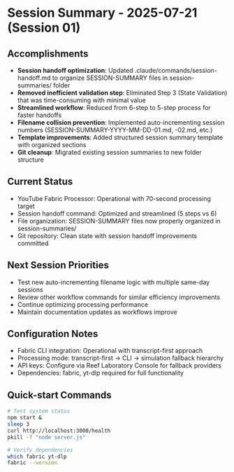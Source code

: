 # Session Summary - 2025-07-21 (Session 01)

## Accomplishments
- **Session handoff optimization**: Updated .claude/commands/session-handoff.md to organize SESSION-SUMMARY files in session-summaries/ folder
- **Removed inefficient validation step**: Eliminated Step 3 (State Validation) that was time-consuming with minimal value
- **Streamlined workflow**: Reduced from 6-step to 5-step process for faster handoffs
- **Filename collision prevention**: Implemented auto-incrementing session numbers (SESSION-SUMMARY-YYYY-MM-DD-01.md, -02.md, etc.)
- **Template improvements**: Added structured session summary template with organized sections
- **Git cleanup**: Migrated existing session summaries to new folder structure

## Current Status
- YouTube Fabric Processor: Operational with 70-second processing target
- Session handoff command: Optimized and streamlined (5 steps vs 6)
- File organization: SESSION-SUMMARY files now properly organized in session-summaries/
- Git repository: Clean state with session handoff improvements committed

## Next Session Priorities
- Test new auto-incrementing filename logic with multiple same-day sessions
- Review other workflow commands for similar efficiency improvements
- Continue optimizing processing performance
- Maintain documentation updates as workflows improve

## Configuration Notes
- Fabric CLI integration: Operational with transcript-first approach
- Processing mode: transcript-first → CLI → simulation fallback hierarchy
- API keys: Configure via Reef Laboratory Console for fallback providers
- Dependencies: fabric, yt-dlp required for full functionality

## Quick-start Commands
```bash
# Test system status
npm start &
sleep 3
curl http://localhost:3000/health
pkill -f "node server.js"

# Verify dependencies
which fabric yt-dlp
fabric --version
```
